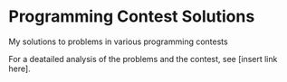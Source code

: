 # Programming Contest Solutions
My solutions to problems in various programming contests

For a deatailed analysis of the problems and the contest, see [insert link here].
